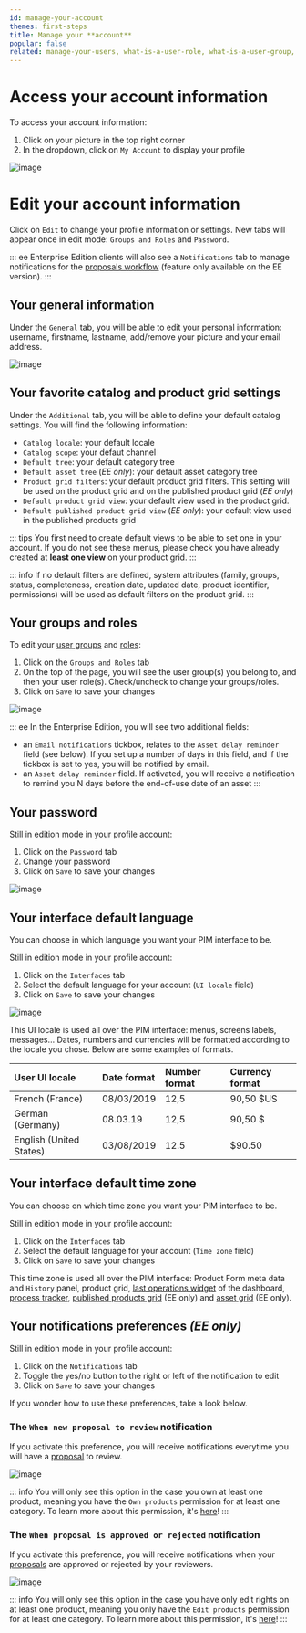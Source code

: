 ```yaml
---
id: manage-your-account
themes: first-steps
title: Manage your **account**
popular: false
related: manage-your-users, what-is-a-user-role, what-is-a-user-group, build-your-user-roles, build-your-user-groups, workflow
---
```


# Access your account information

To access your account information:
1.  Click on your picture in the top right corner
2.  In the dropdown, click on `My Account` to display your profile

![image](../img/Dashboard_DropdownMenuUser.png)

# Edit your account information

Click on `Edit` to change your profile information or settings. New tabs will appear once in edit mode: `Groups and Roles` and `Password`.

::: ee
Enterprise Edition clients will also see a `Notifications` tab to manage notifications for the [proposals workflow](proposals-workflow.html) (feature only available on the EE version).
:::

## Your general information

Under the `General` tab, you will be able to edit your personal information: username, firstname, lastname, add/remove your picture and your email address.

![image](../img/System_users_Profil_edit.png)

## Your favorite catalog and product grid settings

Under the `Additional` tab, you will be able to define your default catalog settings. You will find the following information:
- `Catalog locale`: your default locale
- `Catalog scope`: your defaut channel
- `Default tree`: your default category tree
- `Default asset tree` (_EE only_): your default asset category tree
- `Product grid filters`: your default product grid filters. This setting will be used on the product grid and on the published product grid (_EE only_)
- `Default product grid view`: your default view used in the product grid.
- `Default published product grid view` (_EE only_): your default view used in the published products grid

::: tips
You first need to create default views to be able to set one in your account. If you do not see these menus, please check you have already created at **least one view** on your product grid.
:::

::: info
If no default filters are defined, system attributes (family, groups, status, completeness, creation date, updated date, product identifier, permissions) will be used as default filters on the product grid.
:::

## Your groups and roles

To edit your [user groups](what-is-a-user-group.html) and [roles](what-is-a-user-roles.html):
1. Click on the `Groups and Roles` tab
1. On the top of the page, you will see the user group(s) you belong to, and then your user role(s). Check/uncheck to change your groups/roles.
2. Click on `Save` to save your changes

![image](../img/System_users_Profil_edit_grpandroles.png)

::: ee
In the Enterprise Edition, you will see two additional fields:
- an `Email notifications` tickbox, relates to the `Asset delay reminder` field (see below). If you set up a number of days in this field, and if the tickbox is set to yes, you will be notified by email.
- an `Asset delay reminder` field. If activated, you will receive a notification to remind you N days before the end-of-use date of an asset
:::

## Your password

Still in edition mode in your profile account:
1.  Click on the `Password` tab
2.  Change your password
3.  Click on `Save` to save your changes

![image](../img/System_users_Profil_edit_password.png)

## Your interface default language

You can choose in which language you want your PIM interface to be.

Still in edition mode in your profile account:
1.  Click on the `Interfaces` tab
2.  Select the default language for your account (`UI locale` field)
3.  Click on `Save` to save your changes

![image](../img/System_users_Profil_edit_interfaces.png)

This UI locale is used all over the PIM interface: menus, screens labels, messages… Dates, numbers and currencies will be formatted according to the locale you chose. Below are some examples of formats.

| User UI locale | Date format | Number format | Currency format     |
|:--------------|:----------------|:------------------|:-------------|
| French (France)  | 08/03/2019      | 12,5       | 90,50 $US        |
| German (Germany)  | 08.03.19        | 12,5        | 90,50 $        |
| English (United States) | 03/08/2019 | 12.5    | $90.50            |

## Your interface default time zone

You can choose on which time zone you want your PIM interface to be.

Still in edition mode in your profile account:
1.  Click on the `Interfaces` tab
2.  Select the default language for your account (`Time zone` field)
3.  Click on `Save` to save your changes

This time zone is used all over the PIM interface: Product Form meta data and `History` panel, product grid, [last operations widget](discover-the-dashboard.html#last-operations) of the dashboard, [process tracker](monitor-jobs.html#how-to-monitor), [published products grid](how-to-manage-my-publications.html#view-the-published-products) (EE only) and [asset grid](work-with-assets.html#view-the-assets-list) (EE only).

## Your notifications preferences _(EE only)_

Still in edition mode in your profile account:
1. Click on the `Notifications` tab
2. Toggle the yes/no button to the right or left of the notification to edit
3.  Click on `Save` to save your changes

If you wonder how to use these preferences, take a look below.

### The `When new proposal to review` notification

If you activate this preference, you will receive notifications everytime you will have a [proposal](proposals-workflow.html) to review.

![image](../img/System_users_Profil_edit_notifs.png)

::: info
You will only see this option in the case you own at least one product, meaning you have the `Own products` permission for at least one category. To learn more about this permission, it's [here](access-rights-on-products.html)!
:::

### The `When proposal is approved or rejected` notification

If you activate this preference, you will receive notifications when your [proposals](proposals-workflow.html) are approved or rejected by your reviewers.

![image](../img/System_users_Profil_edit_notifs2.png)

::: info
You will only see this option in the case you have only edit rights on at least one product, meaning you only have the `Edit products` permission for at least one category. To learn more about this permission, it's [here](access-rights-on-products.html)!
:::
